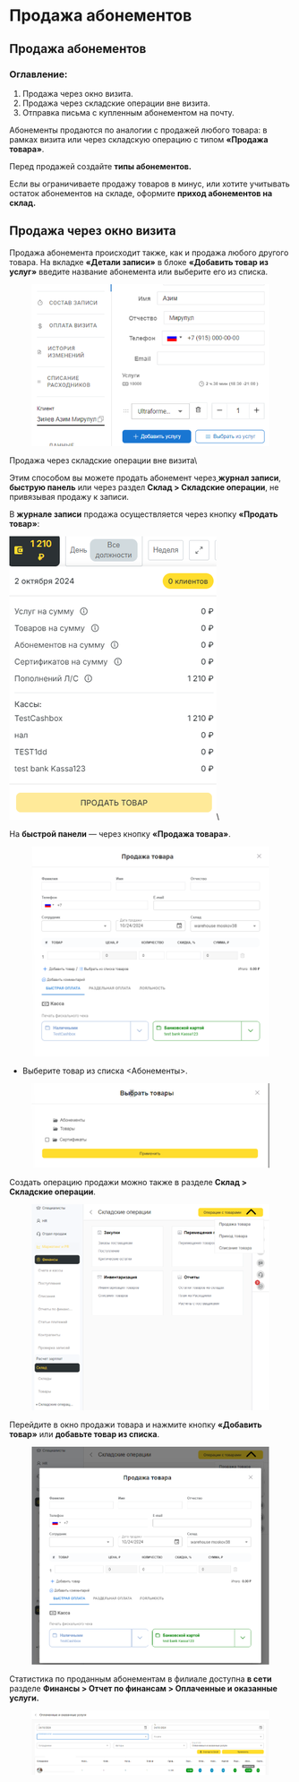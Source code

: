 # Продажа абонементов

## Продажа абонементов

### **Оглавление:**&#x20;

1. Продажа через окно визита.
2. Продажа через складские операции вне визита.
3. Отправка письма с купленным абонементом на почту.

Абонементы продаются по аналогии с продажей любого товара: в рамках визита или через складскую операцию с типом **«Продажа товара»**.

Перед продажей создайте **типы абонементов.**

Если вы ограничиваете продажу товаров в минус, или хотите учитывать остаток абонементов на складе, оформите **приход абонементов на склад.**

## Продажа через окно визита

Продажа абонемента происходит также, как и продажа любого другого товара. На вкладке **«Детали записи»** в блоке **«Добавить товар из услуг»** введите название абонемента или выберите его из списка.

<figure><img src="../../../.gitbook/assets/image (454).png" alt=""><figcaption></figcaption></figure>

Продажа через складские операции вне визита\



Этим способом вы можете продать абонемент через[ ](https://support.yclients.com/435)**журнал записи**, **быструю панель** или через раздел **Склад > Складские операции**, не привязывая продажу к записи.&#x20;

В **журнале записи** продажа осуществляется через кнопку **«Продать товар»**:

![](<../../../.gitbook/assets/image (455).png>)\


На **быстрой панели** — через кнопку **«Продажа товара»**.&#x20;

<figure><img src="../../../.gitbook/assets/image (456).png" alt=""><figcaption></figcaption></figure>

* Выберите товар из списка <Абонементы>.

<figure><img src="../../../.gitbook/assets/image (457).png" alt=""><figcaption></figcaption></figure>

Создать операцию продажи можно также в разделе **Склад > Складские операции**.

<figure><img src="../../../.gitbook/assets/image (46).png" alt=""><figcaption></figcaption></figure>

Перейдите в окно продажи товара и нажмите кнопку **«Добавить товар»** или **добавьте товар из списка**.&#x20;

<figure><img src="../../../.gitbook/assets/image (47).png" alt=""><figcaption></figcaption></figure>

Статистика по проданным абонементам в филиале доступна **в сети** разделе **Финансы >  Отчет по финансам >  Оплаченные и оказанные услуги.**&#x20;

<figure><img src="../../../.gitbook/assets/Без имени (12).png" alt=""><figcaption></figcaption></figure>
